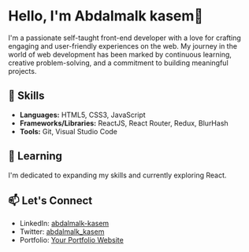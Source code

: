 # Hello, I'm Abdalmalk kasem👋

I'm a passionate self-taught front-end developer with a love for crafting engaging and user-friendly experiences on the web. My journey in the world of web development has been marked by continuous learning, creative problem-solving, and a commitment to building meaningful projects.

## 🔧 Skills

- **Languages:** HTML5, CSS3, JavaScript
- **Frameworks/Libraries:** ReactJS, React Router, Redux, BlurHash
- **Tools:** Git, Visual Studio Code

## 🌱 Learning

I'm dedicated to expanding my skills and currently exploring React.

## 📫 Let's Connect

- LinkedIn: [abdalmalk-kasem](https://www.linkedin.com/in/abdalmalk-kasem-37b628274/)
- Twitter: [abdalmalk_kasem](https://twitter.com/abdalmalk_kasem)
- Portfolio: [Your Portfolio Website](https://www.your-portfolio.com)


